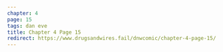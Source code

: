 ```yaml
---
chapter: 4
page: 15
tags: dan eve
title: Chapter 4 Page 15
redirect: https://www.drugsandwires.fail/dnwcomic/chapter-4-page-15/
---
```

